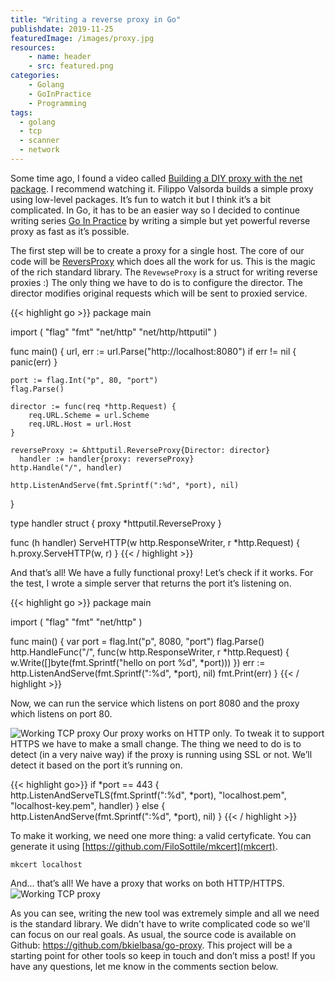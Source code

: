 ```yaml
---
title: "Writing a reverse proxy in Go"
publishdate: 2019-11-25
featuredImage: /images/proxy.jpg
resources:
    - name: header
    - src: featured.png
categories: 
    - Golang
    - GoInPractice
    - Programming
tags:
  - golang
  - tcp
  - scanner
  - network
---
```


Some time ago, I found a video called [Building a DIY proxy with the net package](https://www.youtube.com/watch?v=J4J-A9tcjcA). I recommend watching it. Filippo Valsorda builds a simple proxy using low-level packages. It’s fun to watch it but I think it’s a bit complicated. In Go, it has to be an easier way so I decided to continue writing series [Go In Practice](https://developer20.com/categories/GoInPractice/) by writing a simple but yet powerful reverse proxy as fast as it’s possible.

The first step will be to create a proxy for a single host. The core of our code will be [ReversProxy](https://golang.org/pkg/net/http/httputil/#ReverseProxy) which does all the work for us. This is the magic of the rich standard library. The `RevewseProxy` is a struct for writing reverse proxies :) The only thing we have to do is to configure the director. The director modifies original requests which will be sent to proxied service.

{{< highlight go >}}
package main

import (
    "flag"
    "fmt"
    "net/http"
    "net/http/httputil"
)

func main() {
      url, err := url.Parse("http://localhost:8080")
      if err != nil {
          panic(err)
      }

    port := flag.Int("p", 80, "port")
    flag.Parse()

    director := func(req *http.Request) {
        req.URL.Scheme = url.Scheme
        req.URL.Host = url.Host
    }

    reverseProxy := &httputil.ReverseProxy{Director: director}
      handler := handler{proxy: reverseProxy}
    http.Handle("/", handler)

    http.ListenAndServe(fmt.Sprintf(":%d", *port), nil)
}

type handler struct {
    proxy *httputil.ReverseProxy
}

func (h handler) ServeHTTP(w http.ResponseWriter, r *http.Request) {
    h.proxy.ServeHTTP(w, r)
}
{{< / highlight >}}

And that’s all! We have a fully functional proxy! Let’s check if it works. For the test, I wrote a simple server that returns the port it’s listening on.

{{< highlight go >}}
package main

import (
    "flag"
    "fmt"
    "net/http"
)

func main() {
    var port = flag.Int("p", 8080, "port")
    flag.Parse()
    http.HandleFunc("/", func(w http.ResponseWriter, r *http.Request) {
        w.Write([]byte(fmt.Sprintf("hello on port %d", *port)))
    })
    err := http.ListenAndServe(fmt.Sprintf(":%d", *port), nil)
    fmt.Print(err)
}
{{< / highlight >}}

Now, we can run the service which listens on port 8080 and the proxy which listens on port 80.

![Working TCP proxy](/images/proxy01.png)
Our proxy works on HTTP only. To tweak it to support HTTPS we have to make a small change. The thing we need to do is to detect (in a very naive way) if the proxy is running using SSL or not. We’ll detect it based on the port it’s running on.

{{< highlight go>}}
if *port == 443 {
    http.ListenAndServeTLS(fmt.Sprintf(":%d", *port), "localhost.pem", "localhost-key.pem", handler)
} else {
    http.ListenAndServe(fmt.Sprintf(":%d", *port), nil)
}
{{< / highlight >}}

To make it working, we need one more thing: a valid certyficate. You can generate it using [https://github.com/FiloSottile/mkcert](mkcert).

```
mkcert localhost
```

And... that’s all! We have a proxy that works on both HTTP/HTTPS.
![Working TCP proxy](/images/proxy02.png)

As you can see, writing the new tool was extremely simple and all we need is the standard library. We didn't have to write complicated code so we'll can focus on our real goals. As usual, the source code is available on Github: https://github.com/bkielbasa/go-proxy. This project will be a starting point for other tools so keep in touch and don’t miss a post! If you have any questions, let me know in the comments section below.

